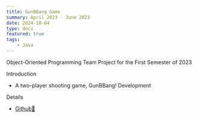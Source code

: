 ```yaml
---
title: GunBBang Game
summary: April 2023 - June 2023
date: 2024-10-04
type: docs
featured: true
tags:
    - Java
---
```


Object-Oriented Programming Team Project for the First Semester of 2023

Introduction
- A two-player shooting game, GunBBang! Development
  
Details
- [Github🔗](https://github.com/2blackcow/Gunbbang)



